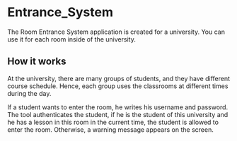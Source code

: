 # Entrance_System

The Room Entrance System application is created for a university. You can use it for each room inside of the university.

## How it works

At the university, there are many groups of students, and they have different course schedule. Hence, each group uses the classrooms at different times during the day. 

If a student wants to enter the room, he writes his username and password. The tool authenticates the student, if he is the student of this university and he has a lesson in this room in the current time, the student is allowed to enter the room. Otherwise, a warning message appears on the screen.
